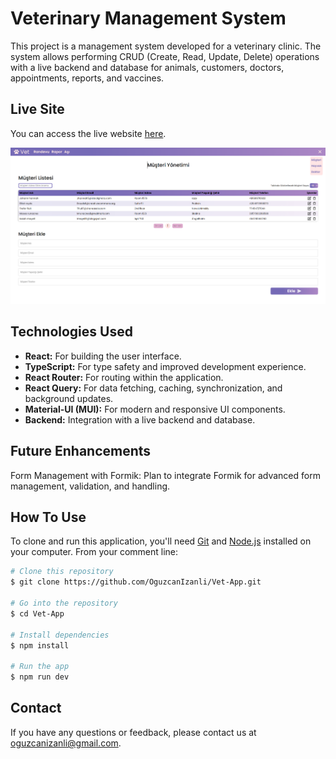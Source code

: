 # Veterinary Management System

This project is a management system developed for a veterinary clinic. The system allows performing CRUD (Create, Read, Update, Delete) operations with a live backend and database for animals, customers, doctors, appointments, reports, and vaccines.

## Live Site

You can access the live website [here](https://myveterinaryapp.netlify.app/).

![Page](./src/assets/images/page.png)

## Technologies Used

- **React:** For building the user interface.
- **TypeScript:** For type safety and improved development experience.
- **React Router:** For routing within the application.
- **React Query:** For data fetching, caching, synchronization, and background updates.
- **Material-UI (MUI):** For modern and responsive UI components.
- **Backend:** Integration with a live backend and database.

## Future Enhancements

Form Management with Formik: Plan to integrate Formik for advanced form management, validation, and handling.

## How To Use

To clone and run this application, you'll need [Git](https://git-scm.com/) and [Node.js](https://nodejs.org/en) installed on your computer.
From your comment line:

```bash
# Clone this repository
$ git clone https://github.com/OguzcanIzanli/Vet-App.git

# Go into the repository
$ cd Vet-App

# Install dependencies
$ npm install

# Run the app
$ npm run dev
```

## Contact

If you have any questions or feedback, please contact us at oguzcanizanli@gmail.com.
